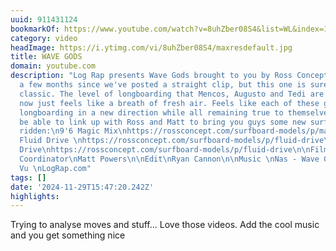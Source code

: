 ```yaml
---
uuid: 911431124
bookmarkOf: https://www.youtube.com/watch?v=8uhZber08S4&list=WL&index=1
category: video
headImage: https://i.ytimg.com/vi/8uhZber08S4/maxresdefault.jpg
title: WAVE GODS
domain: youtube.com
description: "Log Rap presents Wave Gods brought to you by Ross Concepts. It's been
  a few months since we've posted a straight clip, but this one is sure to be an instant
  classic. The level of longboarding that Mencos, Augusto and Tedi are doing right
  now just feels like a breath of fresh air. Feels like each of these guys is pushing
  longboarding in a new direction while all remaining true to themselves. Happy to
  be able to link up with Ross and Matt to bring you guys some new surf porn.\n\nBoards
  ridden:\n9'6 Magic Mix\nhttps://rossconcept.com/surfboard-models/p/magic-mix\n \n9'6
  Fluid Drive \nhttps://rossconcept.com/surfboard-models/p/fluid-drive\n\n9'7 Fluid
  Drive\nhttps://rossconcept.com/surfboard-models/p/fluid-drive\n\nFilmer/Footage
  Coordinator\nMatt Powers\n\nEdit\nRyan Cannon\n\nMusic \nNas - Wave Gods\nNas- Deja
  Vu \nLogRap.com"
tags: []
date: '2024-11-29T15:47:20.242Z'
highlights: 
---
```


Trying to analyse moves and stuff... Love those videos. Add the cool music and you get something nice

